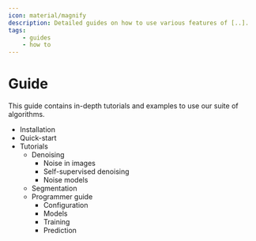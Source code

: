 ```yaml
---
icon: material/magnify
description: Detailed guides on how to use various features of [..].
tags:
    - guides
    - how to
---
```


# Guide

This guide contains in-depth tutorials and examples to use our suite of 
algorithms.


- Installation
- Quick-start
- Tutorials
  - Denoising
    - Noise in images
    - Self-supervised denoising
    - Noise models
  - Segmentation
  - Programmer guide
    - Configuration
    - Models
    - Training
    - Prediction
